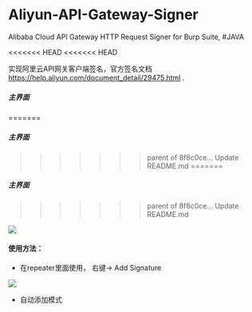 # Aliyun-API-Gateway-Signer
Alibaba Cloud API Gateway HTTP Request Signer for Burp Suite, #JAVA

<<<<<<< HEAD
<<<<<<< HEAD
 
实现阿里云API网关客户端签名，官方签名文档 https://help.aliyun.com/document_detail/29475.html .
 

##### 主界面  
=======


##### 主界面
>>>>>>> parent of 8f8c0ce... Update README.md
=======


##### 主界面
>>>>>>> parent of 8f8c0ce... Update README.md

![](https://github.com/xiaoxiaoleo/Aliyun-API-Gateway-Signer/raw/main/docs/screenshots/full.png)

#### 使用方法：

- 在repeater里面使用， 右键-> Add Signature

![](https://github.com/xiaoxiaoleo/Aliyun-API-Gateway-Signer/raw/main/docs/screenshots/repeater.png)

- 自动添加模式

  